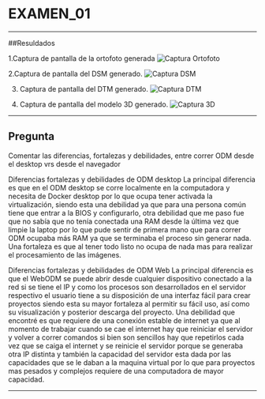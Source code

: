 # EXAMEN_01


----------------------------------
##Resuldados 

1.Captura de pantalla de la ortofoto generada
![Captura Ortofoto](https://cdn.discordapp.com/attachments/501881994469441543/813250376190918727/Captura_D3.png) 

2.Captura de pantalla del DSM generado.
![Captura DSM](https://cdn.discordapp.com/attachments/501881994469441543/813250398033805332/Captura_DSM.png)

3.	Captura de pantalla del DTM generado.
![Captura DTM](https://cdn.discordapp.com/attachments/501881994469441543/813250408436858902/Captura_DTM.png)

4.	Captura de pantalla del modelo 3D generado.
![Captura 3D](https://cdn.discordapp.com/attachments/501881994469441543/813250376190918727/Captura_D3.png)

----------------------------------

## Pregunta


Comentar las diferencias, fortalezas y debilidades, entre correr ODM desde el desktop vrs desde el navegador


Diferencias fortalezas y debilidades de ODM desktop
	La principal diferencia es que en el ODM desktop se corre localmente en la computadora y necesita de Docker desktop por lo que ocupa tener activada la virtualización, siendo esta una debilidad ya que para una persona común tiene que entrar a la BIOS y configurarlo, otra debilidad que me paso fue que no sabía que no tenía conectada una RAM desde la última vez que limpie la laptop por lo que pude sentir de primera mano que para correr ODM ocupaba más RAM ya que se terminaba el proceso sin generar nada. Una fortaleza es que al tener todo listo no ocupa de nada mas para realizar el procesamiento de las imágenes.

Diferencias fortalezas y debilidades de ODM Web
	La principal diferencia es que el WebODM se puede abrir desde cualquier dispositivo conectado a la red si se tiene el IP y como los procesos son desarrollados en el servidor respectivo el usuario tiene a su disposición de una interfaz fácil para crear proyectos siendo esta su mayor fortaleza al permitir su fácil uso, así como su visualización y posterior descarga del proyecto. Una debilidad que encontré es que requiere de una conexión estable de internet ya que al momento de trabajar cuando se cae el internet hay que reiniciar el servidor y volver a correr comandos si bien son sencillos hay que repetirlos cada vez que se caiga el internet y se reinicie el servidor porque se generaba otra IP distinta y también la capacidad del servidor esta dada por las capacidades que se le daban a la maquina virtual por lo que para proyectos mas pesados y complejos requiere de una computadora de mayor capacidad.

---------------------------------
